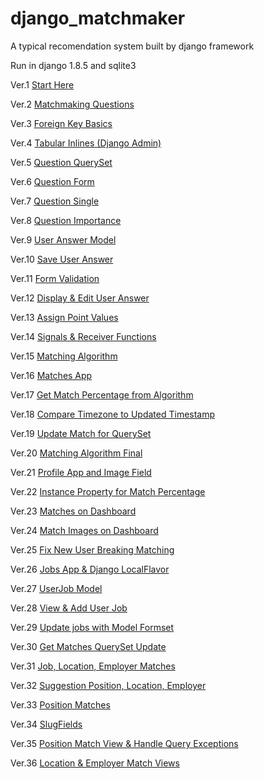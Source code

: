 django_matchmaker
=================

A typical recomendation system built by django framework

Run in django 1.8.5 and sqlite3

Ver.1   [Start Here](../../tree/6931ec46ba14d80b564e245ff13abdad215fde5e)

Ver.2   [Matchmaking Questions](../../tree/a3f9c6729ba1b02f4ad7efac856b1cf2852bd7bb)

Ver.3   [Foreign Key Basics](../../tree/021399f6093481c7265ba0b7b4b2ce02db61ade6)

Ver.4   [Tabular Inlines (Django Admin)](../../tree/d343a4f9a46ede41eb58d106d231e1ae90e55147)

Ver.5   [Question QuerySet](../../tree/7508a041b5ef29c4c61d311351c03d8d703e4c5c)

Ver.6   [Question Form](../../tree/f7c86beedde1416921bd3a1930c040da5ba63a8c)

Ver.7   [Question Single](../../tree/b1843c0eba83b78beae5839748c141678dab60f0)

Ver.8   [Question Importance](../../tree/ca064d120bce583051c58a1c7f16cbf43580a0b1)

Ver.9   [User Answer Model](../../tree/991f87ae4fe588c30d252b452e4e7730455efa2a)

Ver.10   [Save User Answer](../../tree/c5c15882cdc4b977b66b0b121cf944da198d1ad7)

Ver.11   [Form Validation](../../tree/34b0e8822eb17d7fbeee708e947864784d3c77d7)

Ver.12   [Display & Edit User Answer](../../tree/5b99a0ca10f27a3840c44d2d625552c1e5764492)

Ver.13   [Assign Point Values](../../tree/f84879a0474ff6d52e7ab677c7f336c042fd5964)

Ver.14   [Signals & Receiver Functions](../../tree/1d3eb51ecef7fa0b572b1e1df475822494050d2e)

Ver.15   [Matching Algorithm](../../tree/983666bf9820d711bc80103c85a19fc470f63c40)

Ver.16   [Matches App](../../tree/d5b149df96b5036e3b197dfd944daa55cd52f6da)

Ver.17   [Get Match Percentage from Algorithm](../../tree/4054ad5ac5537b14403210ff08765ade68780c4d)

Ver.18   [Compare Timezone to Updated Timestamp](../../tree/b4ff34528fd5402498762da62561f1f92af2c984)

Ver.19   [Update Match for QuerySet](../../tree/e821815cce5d741d81a3aa8ca2d17ba8ab788f9a)

Ver.20   [Matching Algorithm Final](../../tree/7998fc6ef205b20fb633d1fe0da55b970fd85c5b)

Ver.21   [Profile App and Image Field](../../tree/53fcb39d4c16c79d2daf6f8045b07db62e838656)

Ver.22   [Instance Property for Match Percentage](../../tree/3747a934b6a3ed33217295a54aada77f1311d34e)

Ver.23   [Matches on Dashboard](../../tree/91c87d91663ad006feeb0e112fbdd6e33821ade8)

Ver.24   [Match Images on Dashboard](../../tree/e768e701fcf0792dcb543acec7e7122310462c9a)

Ver.25   [Fix New User Breaking Matching](../../tree/a61eabef9fca9335a07c468179dcde01b6fc62b8)

Ver.26   [Jobs App & Django LocalFlavor](../../tree/30a6f5a1f7de5721451072b4865dacc306b24067)

Ver.27   [UserJob Model](../../tree/4dcd9be2b5351395804acd4591c178e56d5e6446)

Ver.28   [View & Add User Job](../../tree/29ef75207f50fb1e2c07d843074973c8ba22c85e)

Ver.29   [Update jobs with Model Formset](../../tree/613f2bd9062d686bd4ad54002c4e9d2ff824caa5)

Ver.30   [Get Matches QuerySet Update](../../tree/b4a1ce262d205cf182ba6a44d394cc5baa6539fd)

Ver.31   [Job, Location, Employer Matches](../../tree/b5690727b69ed9044a1fa3d0b4345df505ef0be9)

Ver.32   [Suggestion Position, Location, Employer](../../tree/34f4f49d0b7e364c9fb6d25de9f6ee247fb091e7)

Ver.33   [Position Matches](../../tree/67764128a39c608c91bdd8b036f9b7917acd4c42)

Ver.34   [SlugFields](../../tree/108b778c4980a8693deef717f0634d1402c319a9)

Ver.35   [Position Match View & Handle Query Exceptions](../../tree/9b49398187b68de9b41671ba1da2f683760fb1af)

Ver.36   [Location & Employer Match Views](../../tree/f470b2c752b6e88782675e597f7e9bc6ea015900)

